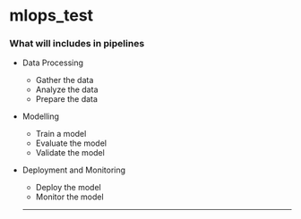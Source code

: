 # mlops_test

### What will includes in pipelines 
* Data Processing   
  -  Gather the data
  -  Analyze the data
  - Prepare the data

* Modelling 
  - Train a model
  - Evaluate the model
  - Validate the model

* Deployment and Monitoring
  - Deploy the model
  - Monitor the model
 
   ----------------------------------------------------------

 
 
